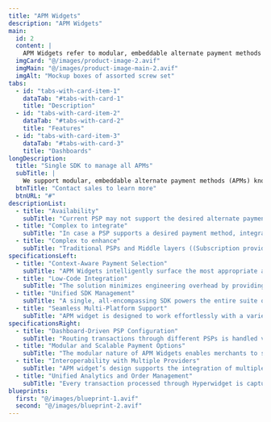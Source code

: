 ```yaml
---
title: "APM Widgets"
description: "APM Widgets" 
main:
  id: 2
  content: |
    APM Widgets refer to modular, embeddable alternate payment methods provided via PayStems. These widgets allow merchants to augment their existing checkouts with additional payment options (beyond what their current PSP offers) in a low-code manner. By integrating APM widgets, merchants can add various payment methods such as digital wallets, BNPL, bank transfers, etc., with minimal engineering effort and high customizability, all managed through a single SDK. For instance, a merchant who previously only offered cards or PayPal through their current PSP can now easily enable more payment options using APM widgets, which streamline the integration process by reducing traditional engineering challenges.
  imgCard: "@/images/product-image-2.avif"
  imgMain: "@/images/product-image-main-2.avif"
  imgAlt: "Mockup boxes of assorted screw set"
tabs:
  - id: "tabs-with-card-item-1"
    dataTab: "#tabs-with-card-1"
    title: "Description"
  - id: "tabs-with-card-item-2"
    dataTab: "#tabs-with-card-2"
    title: "Features"
  - id: "tabs-with-card-item-3"
    dataTab: "#tabs-with-card-3"
    title: "Dashboards"
longDescription:
  title: "Single SDK to manage all APMs"
  subTitle: |
    We support modular, embeddable alternate payment methods (APMs) known as APM widgets, which a merchant can use to augment their existing checkout in a low code manner. In case a PSP supports a desired payment method, integrating it into the existing checkout is tedious and often requires high engineering effort. PayStems widets offers a low code solution for such a scenario where a merchant can not only choose to have their preferred payment method through a wide range of connectors, but also integrate it with minimal engineering effort.
  btnTitle: "Contact sales to learn more"
  btnURL: "#"
descriptionList:
  - title: "Availability"
    subTitle: "Current PSP may not support the desired alternate payment method requiring the merchant to do a direct integration or use a different PSP. APM widget offers merchants the flexibility to surface the right set of APMs in the widget based on the order context - Value, Region and more."
  - title: "Complex to integrate"
    subTitle: "In case a PSP supports a desired payment method, integrating it into the existing checkout is tedious and often requires high engineering effort. APM widgets offers a low code solution for such a scenario where a merchant cannot only choose to have their preferred payment method through a wide range of connectors, but also integrate it with minimal engineering effort."
  - title: "Complex to enhance"
    subTitle: "Traditional PSPs and Middle layers ((Subscription provider’s SDK or Token provider’s SDK or Orchestration provider’s SDK)) offer separate integration for every new APM, requiring ongoing engineering effort for enhancements. APM widgets offers a way for merchants to extend APMs from just “Apple Pay” to “Apple Pay + Google Pay” to “Apple Pay + Google Pay + Amazon Pay + 10 more” with the same integration and no additional engineering effort."
specificationsLeft:
  - title: "Context-Aware Payment Selection"
    subTitle: "APM Widgets intelligently surface the most appropriate alternate payment methods based on the order context—such as order value, geographic region, and more—to ensure customers are presented with the best options for their transaction."
  - title: "Low-Code Integration"
    subTitle: "The solution minimizes engineering overhead by providing a low-code framework. This means merchants can add or enhance payment methods without extensive technical effort, streamlining the integration process."
  - title: "Unified SDK Management"
    subTitle: "A single, all-encompassing SDK powers the entire suite of APMs. This unified approach simplifies managing multiple payment methods, reducing the complexity typically associated with integrating various payment service providers."
  - title: "Seamless Multi-Platform Support"
    subTitle: "APM widget is designed to work effortlessly with a variety of tech stacks, including React, HTML, and Angular. This cross-framework compatibility ensures that merchants can integrate intelligent routing without the need for platform-specific adjustments."
specificationsRight:
  - title: "Dashboard-Driven PSP Configuration"
    subTitle: "Routing transactions through different PSPs is handled via an intuitive dashboard. Merchants can easily add, remove, or reconfigure PSPs and payment methods without revisiting the core integration, keeping operations agile and responsive."
  - title: "Modular and Scalable Payment Options"
    subTitle: "The modular nature of APM Widgets enables merchants to start with a few payment methods and scale up seamlessly. Whether adding one more option or a suite of alternate payment methods, the integration remains consistent and efficient."
  - title: "Interoperability with Multiple Providers"
    subTitle: "APM widget’s design supports the integration of multiple PSPs and middle layers without conflict. This interoperability allows merchants to route transactions flexibly, ensuring they can leverage the best payment service providers available."
  - title: "Unified Analytics and Order Management"
    subTitle: "Every transaction processed through Hyperwidget is captured on a consolidated dashboard. This unified analytics approach enables merchants to drill down into conversion metrics, transaction types, and failure reasons—empowering them to refine their routing strategies and overall payment performance."
blueprints:
  first: "@/images/blueprint-1.avif"
  second: "@/images/blueprint-2.avif"
---
```


